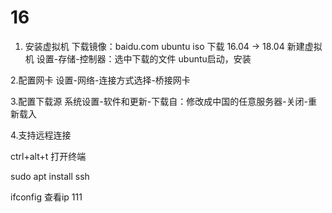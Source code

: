 # 16
1. 安装虚拟机
	下载镜像：baidu.com  ubuntu iso 下载 16.04  -> 18.04
	新建虚拟机
	设置-存储-控制器：选中下载的文件
	ubuntu启动，安装



2.配置网卡
设置-网络-连接方式选择-桥接网卡


3.配置下载源
系统设置-软件和更新-下载自：修改成中国的任意服务器-关闭-重新载入


4.支持远程连接

ctrl+alt+t 打开终端 


sudo apt install ssh



ifconfig 查看ip 111
